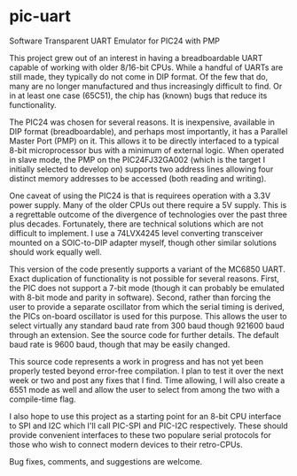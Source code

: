 # pic-uart
Software Transparent UART Emulator for PIC24 with PMP

This project grew out of an interest in having a breadboardable UART capable of working with older 8/16-bit CPUs.  While
a handful of UARTs are still made, they typically do not come in DIP format.  Of the few that do, many are no longer
manufactured and thus increasingly difficult to find.  Or in at least one case (65C51), the chip has (known) bugs
that reduce its functionality.

The PIC24 was chosen for several reasons.  It is inexpensive, available in DIP format (breadboardable), and perhaps most
importantly, it has a Parallel Master Port (PMP) on it.  This allows it to be directly interfaced to a typical 8-bit
microprocessor bus with a minimum of external logic.  When operated in slave mode, the PMP on the PIC24FJ32GA002
(which is the target I initially selected to develop on) supports two address lines allowing four distinct memory
addresses to be accessed (both reading and writing).

One caveat of using the PIC24 is that is requirees operation with a 3.3V power supply.  Many of the older CPUs out there
require a 5V supply.  This is a regrettable outcome of the divergence of technologies over the past three plus decades.
Fortunately, there are technical solutions which are not difficult to implement.  I use a 74LVX4245 level converting
transceiver mounted on a SOIC-to-DIP adapter myself, though other similar solutions should work equally well.

This version of the code presently supports a variant of the MC6850 UART.  Exact duplication of functionality is not
possible for several reasons.  First, the PIC does not support a 7-bit mode (though it can probably be emulated with
8-bit mode and parity in software).  Second, rather than forcing the user to provide a separate oscillator from which
the serial timing is derived, the PICs on-board oscillator is used for this purpose.  This allows the user to select
virtually any standard baud rate from 300 baud though 921600 baud through an extension.  See the source code for further
details.  The default baud rate is 9600 baud, though that may be easily changed.

This source code represents a work in progress and has not yet been properly tested beyond error-free compilation.  I
plan to test it over the next week or two and post any fixes that I find.  Time allowing, I will also create a
6551 mode as well and allow the user to select from among the two with a compile-time flag.

I also hope to use this project as a starting point for an 8-bit CPU interface to SPI and I2C which I'll call
PIC-SPI and PIC-I2C respectively.  These should provide convenient interfaces to these two populare serial protocols
for those who wish to connect modern devices to their retro-CPUs.

Bug fixes, comments, and suggestions are welcome.
